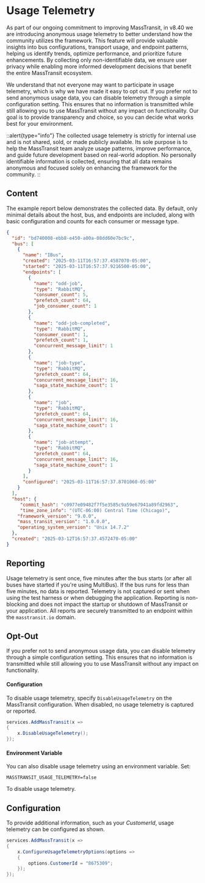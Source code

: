 # Usage Telemetry

As part of our ongoing commitment to improving MassTransit, in v8.40 we are introducing anonymous usage telemetry to better understand how the community utilizes the framework. This feature will provide valuable insights into bus configurations, transport usage, and endpoint patterns, helping us identify trends, optimize performance, and prioritize future enhancements. By collecting only non-identifiable data, we ensure user privacy while enabling more informed development decisions that benefit the entire MassTransit ecosystem.

We understand that not everyone may want to participate in usage telemetry, which is why we have made it easy to opt out. If you prefer not to send anonymous usage data, you can disable telemetry through a simple configuration setting. This ensures that no information is transmitted while still allowing you to use MassTransit without any impact on functionality. Our goal is to provide transparency and choice, so you can decide what works best for your environment.

::alert{type="info"}
The collected usage telemetry is strictly for internal use and is not shared, sold, or made publicly available. Its sole purpose is to help the MassTransit team analyze usage patterns, improve performance, and guide future development based on real-world adoption. No personally identifiable information is collected, ensuring that all data remains anonymous and focused solely on enhancing the framework for the community.
::

## Content

The example report below demonstrates the collected data. By default, only minimal details about the host, bus, and endpoints are included, along with basic configuration and counts for each consumer or message type.

```json
{
  "id": "bd740008-ebb8-e450-a00a-08dd60e7bc9c",
  "bus": [
    {
      "name": "IBus",
      "created": "2025-03-11T16:57:37.4587070-05:00",
      "started": "2025-03-11T16:57:37.9216500-05:00",
      "endpoints": [
        {
          "name": "odd-job",
          "type": "RabbitMQ",
          "consumer_count": 5,
          "prefetch_count": 64,
          "job_consumer_count": 1
        },
        {
          "name": "odd-job-completed",
          "type": "RabbitMQ",
          "consumer_count": 1,
          "prefetch_count": 1,
          "concurrent_message_limit": 1
        },
        {
          "name": "job-type",
          "type": "RabbitMQ",
          "prefetch_count": 64,
          "concurrent_message_limit": 16,
          "saga_state_machine_count": 1
        },
        {
          "name": "job",
          "type": "RabbitMQ",
          "prefetch_count": 64,
          "concurrent_message_limit": 16,
          "saga_state_machine_count": 1
        },
        {
          "name": "job-attempt",
          "type": "RabbitMQ",
          "prefetch_count": 64,
          "concurrent_message_limit": 16,
          "saga_state_machine_count": 1
        }
      ],
      "configured": "2025-03-11T16:57:37.8701060-05:00"
    }
  ],
  "host": {
     "commit_hash": "c0977e09482f7f5e3585c9a59e67941a89fd2963",
     "time_zone_info": "(UTC-06:00) Central Time (Chicago)",
    "framework_version": "9.0.0",
    "mass_transit_version": "1.0.0.0",
    "operating_system_version": "Unix 14.7.2"
  },
  "created": "2025-03-12T16:57:37.4572470-05:00"
}
```

## Reporting

Usage telemetry is sent once, five minutes after the bus starts (or after all buses have started if you're using MultiBus). If the bus runs for less than five minutes, no data is reported. Telemetry is not captured or sent when using the test harness or when debugging the application. Reporting is non-blocking and does not impact the startup or shutdown of MassTransit or your application. All reports are securely transmitted to an endpoint within the `masstransit.io` domain.

## Opt-Out

If you prefer not to send anonymous usage data, you can disable telemetry through a simple configuration setting. This ensures that no information is transmitted while still allowing you to use MassTransit without any impact on functionality.

#### Configuration 

To disable usage telemetry, specify `DisableUsageTelemetry` on the MassTransit configuration. When disabled, no usage telemetry is captured or reported.

```csharp
services.AddMassTransit(x =>
{
    x.DisableUsageTelemetry();
});
```

#### Environment Variable

You can also disable usage telemetry using an environment variable. Set:

`MASSTRANSIT_USAGE_TELEMETRY=false`

To disable usage telemetry. 

## Configuration 

To provide additional information, such as your _CustomerId_, usage telemetry can be configured as shown.

```csharp
services.AddMassTransit(x =>
{
    x.ConfigureUsageTelemetryOptions(options =>
    {
        options.CustomerId = "8675309";
    });
});
```


